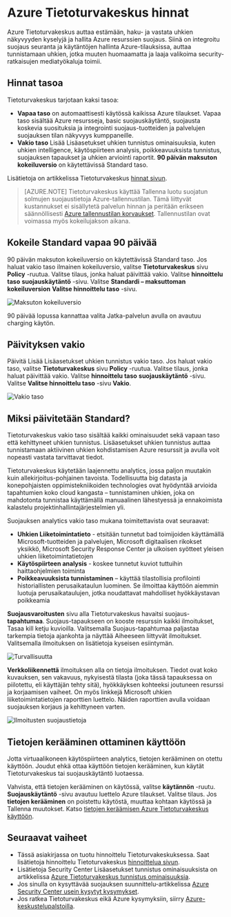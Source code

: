 <properties
   pageTitle="Tietoturvakeskus hinnat | Microsoft Azure"
   description="Tässä artikkelissa on tietoja hinnoittelu Azure Tietoturvakeskuksessa."
   services="security-center"
   documentationCenter="na"
   authors="TerryLanfear"
   manager="MBaldwin"
   editor=""/>

<tags
   ms.service="security-center"
   ms.devlang="na"
   ms.topic="article"
   ms.tgt_pltfrm="na"
   ms.workload="na"
   ms.date="10/12/2016"
   ms.author="terrylan"/>

# <a name="azure-security-center-pricing"></a>Azure Tietoturvakeskus hinnat

Azure Tietoturvakeskus auttaa estämään, haku- ja vastata uhkien näkyvyyden kyselyjä ja hallita Azure resurssien suojaus. Siinä on integroitu suojaus seuranta ja käytäntöjen hallinta Azure-tilauksissa, auttaa tunnistamaan uhkien, jotka muuten huomaamatta ja laaja valikoima security-ratkaisujen mediatyökaluja toimii.

## <a name="pricing-tiers"></a>Hinnat tasoa

Tietoturvakeskus tarjotaan kaksi tasoa:

- **Vapaa taso** on automaattisesti käytössä kaikissa Azure tilaukset. Vapaa taso sisältää Azure resursseja, basic suojauskäytäntö, suojausta koskevia suosituksia ja integrointi suojaus-tuotteiden ja palvelujen suojauksen tilan näkyvyys kumppaneille.
- **Vakio taso** Lisää Lisäasetukset uhkien tunnistus ominaisuuksia, kuten uhkien intelligence, käytöspiirteen analysis, poikkeavuuksista tunnistus, suojauksen tapaukset ja uhkien arviointi raportit. **90 päivän maksuton kokeiluversio** on käytettävissä Standard taso.

Lisätietoja on artikkelissa Tietoturvakeskus [hinnat sivun](https://azure.microsoft.com/pricing/details/security-center/).

> [AZURE.NOTE] Tietoturvakeskus käyttää Tallenna luotu suojatun solmujen suojaustietoja Azure-tallennustilan. Tämä liittyvät kustannukset ei sisällytetä palvelun hinnan ja peritään erikseen säännöllisesti [Azure tallennustilan korvaukset](https://azure.microsoft.com/pricing/details/storage/blobs/). Tallennustilan ovat voimassa myös kokeilujakson aikana.

## <a name="try-standard-free-for-90-days"></a>Kokeile Standard vapaa 90 päivää

90 päivän maksuton kokeiluversio on käytettävissä Standard taso. Jos haluat vakio taso ilmainen kokeiluversio, valitse **Tietoturvakeskus** sivu **Policy** -ruutua. Valitse tilaus, jonka haluat päivittää vakio. Valitse **hinnoittelu taso** **suojauskäytäntö** -sivu. Valitse **Standardi – maksuttoman kokeiluversion** **Valitse hinnoittelu taso** -sivu.

![Maksuton kokeiluversio][1]

90 päivää lopussa kannattaa valita Jatka-palvelun avulla on avautuu charging käytön.

## <a name="upgrade-to-standard"></a>Päivityksen vakio

Päivitä Lisää Lisäasetukset uhkien tunnistus vakio taso. Jos haluat vakio taso, valitse **Tietoturvakeskus** sivu **Policy** -ruutua. Valitse tilaus, jonka haluat päivittää vakio. Valitse **hinnoittelu taso** **suojauskäytäntö** -sivu. Valitse **Valitse hinnoittelu taso** -sivu **Vakio**.

![Vakio taso][2]

## <a name="why-upgrade-to-standard"></a>Miksi päivitetään Standard?

Tietoturvakeskus vakio taso sisältää kaikki ominaisuudet sekä vapaan taso että kehittyneet uhkien tunnistus. Lisäasetukset uhkien tunnistus auttaa tunnistamaan aktiivinen uhkien kohdistamisen Azure resurssit ja avulla voit nopeasti vastata tarvittavat tiedot.

Tietoturvakeskus käytetään laajennettu analytics, jossa paljon muutakin kuin allekirjoitus-pohjainen tavoista. Todellisuutta big datasta ja konepohjaisten oppimistekniikoiden technologies ovat hyödyntää arvioida tapahtumien koko cloud kangasta – tunnistaminen uhkien, joka on mahdotonta tunnistaa käyttämällä manuaalinen lähestyessä ja ennakoimista kalastelu projektinhallintajärjestelmien yli.

Suojauksen analytics vakio taso mukana toimitettavista ovat seuraavat:

- **Uhkien Liiketoimintatieto** - etsitään tunnetut bad toimijoiden käyttämällä Microsoft-tuotteiden ja palvelujen, Microsoft digitaalisen rikokset yksikkö, Microsoft Security Response Center ja ulkoisen syötteet yleisen uhkien liiketoimintatietojen
- **Käytöspiirteen analysis** - koskee tunnetut kuviot tuttuihin haittaohjelmien toiminta
- **Poikkeavuuksista tunnistaminen** – käyttää tilastollisia profilointi historiallisten perusaikataulun luominen. Se ilmoittaa käyttöön aiemmin luotuja perusaikataulujen, jotka noudattavat mahdolliset hyökkäystavan poikkeamia

**Suojausvaroitusten** sivu alla Tietoturvakeskus havaitsi suojaus- **tapahtumaa**. Suojaus-tapaukseen on kooste resurssin kaikki ilmoitukset, Tasaa kill ketju kuvioilla. Valitsemalla Suojaus-tapahtumaa paljastaa tarkempia tietoja ajankohta ja näyttää Aiheeseen liittyvät ilmoitukset. Valitsemalla ilmoituksen on lisätietoja kyseisen esiintymän.

![Turvallisuutta][3]

**Verkkoliikennettä** ilmoituksen alla on tietoja ilmoituksen. Tiedot ovat koko kuvauksen, sen vakavuus, nykyisestä tilasta (joka tässä tapauksessa on piilotettu, eli käyttäjän tehty sitä), hyökkäyksen kohteeksi joutuneen resurssi ja korjaamisen vaiheet. On myös linkkejä Microsoft uhkien liiketoimintatietojen raporttien luettelo. Näiden raporttien avulla voidaan suojauksen korjaus ja kehittyneen varten.

![Ilmoitusten suojaustietoja][4]

## <a name="enable-data-collection"></a>Tietojen kerääminen ottaminen käyttöön

Jotta virtuaalikoneen käytöspiirteen analytics, tietojen kerääminen on otettu käyttöön. Joudut ehkä ottaa käyttöön tietojen kerääminen, kun käytät Tietoturvakeskus tai suojauskäytäntö luotaessa.

Vahvista, että tietojen kerääminen on käytössä, valitse **käytännön** -ruutu. **Suojauskäytäntö** -sivu avautuu luettelo Azure tilaukset. Valitse tilaus. Jos **tietojen kerääminen** on poistettu käytöstä, muuttaa kohtaan käytössä ja Tallenna muutokset. Katso [tietojen keräämisen Azure Tietoturvakeskus käyttöön](security-center-enable-data-collection.md).

## <a name="next-steps"></a>Seuraavat vaiheet

- Tässä asiakirjassa on tuotu hinnoittelu Tietoturvakeskuksessa. Saat lisätietoja hinnoittelu Tietoturvakeskus [hinnoittelua sivun](https://azure.microsoft.com/pricing/details/security-center/).
- Lisätietoja Security Center Lisäasetukset tunnistus ominaisuuksista on artikkelissa [Azure Tietoturvakeskus tunnistus ominaisuuksia](security-center-detection-capabilities.md).
- Jos sinulla on kysyttävää suojauksen suunnittelu-artikkelissa [Azure Security Center usein kysytyt kysymykset](security-center-faq.md).
- Jos ratkea Tietoturvakeskus eikä Azure kysymyksiin, siirry [Azure-keskustelupalstoilla](https://social.msdn.microsoft.com/Forums/home?forum=AzureSecurityCenter&filter=alltypes&sort=lastpostdesc).

<!--Image references-->
[1]: ./media/security-center-pricing/free-trial.png
[2]: ./media/security-center-pricing/standard.png
[3]: ./media/security-center-pricing/incident.png
[4]: ./media/security-center-pricing/network-alert.png
